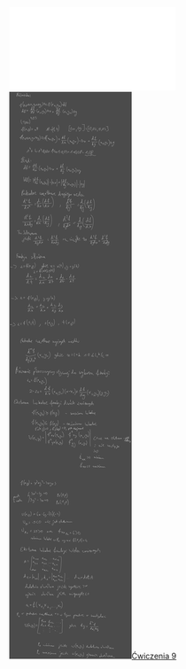 ![W9_Analiza_21_Poch_cz_Eks_Wielu_Zm](Notatki/Semestr%201/Analiza%20matematyczna%201.2A/Wyk%C5%82ady/Wyk%C5%82ad%209/W9_Analiza_21_Poch_cz_Eks_Wielu_Zm.pdf)
![Drawing 2022-12-14 11.11.05.excalidraw.svg](Notatki/Semestr%201/Analiza%20matematyczna%201.2A/Wyk%C5%82ady/Wyk%C5%82ad%209/Drawing%202022-12-14%2011.11.05.excalidraw.svg)[Ćwiczenia 9](Notatki/Semestr%201/Analiza%20matematyczna%201.2A/%C4%86wiczenia/%C4%86wiczenia%209/%C4%86wiczenia%209.md)